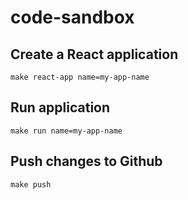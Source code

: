 # code-sandbox

## Create a React application
```
make react-app name=my-app-name
```

## Run application
```
make run name=my-app-name
```

## Push changes to Github
```
make push
```